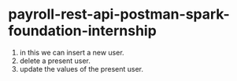 # payroll-rest-api-postman-spark-foundation-internship
1. in this we can insert a new user. 
2. delete a present user.
3. update the values of the present user.
